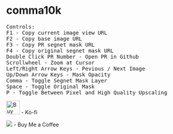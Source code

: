 # comma10k

<pre>
Controls:
F1 - Copy current image view URL
F2 - Copy base image URL
F3 - Copy PR segnet mask URL
F4 - Copy original segnet mask URL
Double Click PR Number - Open PR in Github
Scrollwheel - Zoom at Cursor
Left/Right Arrow Keys - Pevious / Next Image
Up/Down Arrow Keys - Mask Opacity
Comma - Toggle Segnet Mask Layer
Space - Toggle Original Mask
P - Toggle Between Pixel and High Quality Upscaling
</pre>

<a href='https://ko-fi.com/M4M55991G' target='_blank'><img height='36' style='border:0px;height:36px;' src='https://cdn.ko-fi.com/cdn/kofi1.png?v=2' border='0' alt='Buy Me a Coffee at ko-fi.com' /></a> - Ko-fi

<a href="https://www.buymeacoffee.com/spektor56"><img src="https://img.buymeacoffee.com/button-api/?text=Buy me a coffee&emoji=&slug=spektor56&button_colour=5F7FFF&font_colour=ffffff&font_family=Cookie&outline_colour=000000&coffee_colour=FFDD00"></a> - Buy Me a Coffee
